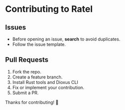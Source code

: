 # Contributing to Ratel

## Issues

- Before opening an issue, **search** to avoid duplicates.
- Follow the issue template.

## Pull Requests

1. Fork the repo.
2. Create a feature branch.
3. Install Rust tools and Dioxus CLI
4. Fix or implement your contribution.
5. Submit a PR.

Thanks for contributing! 🎉
